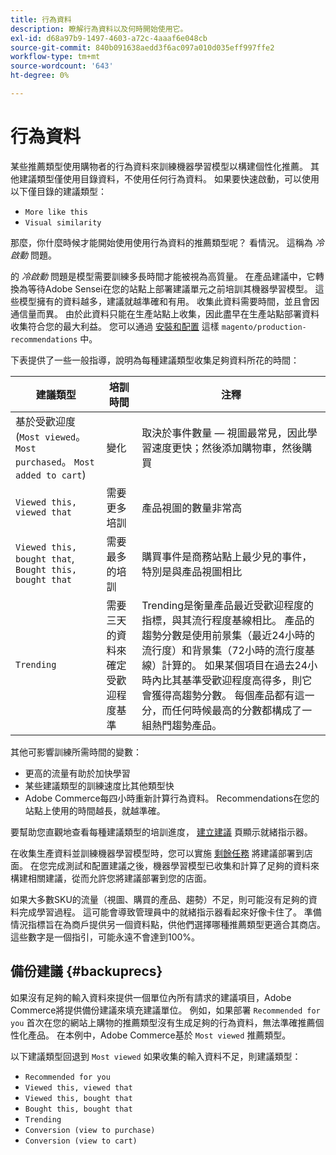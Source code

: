 ```yaml
---
title: 行為資料
description: 瞭解行為資料以及何時開始使用它。
exl-id: d68a97b9-1497-4603-a72c-4aaaf6e048cb
source-git-commit: 840b091638aedd3f6ac097a010d035eff997ffe2
workflow-type: tm+mt
source-wordcount: '643'
ht-degree: 0%

---
```


# 行為資料

某些推薦類型使用購物者的行為資料來訓練機器學習模型以構建個性化推薦。 其他建議類型僅使用目錄資料，不使用任何行為資料。 如果要快速啟動，可以使用以下僅目錄的建議類型：

- `More like this`
- `Visual similarity`

那麼，你什麼時候才能開始使用使用行為資料的推薦類型呢？ 看情況。 這稱為 _冷啟動_ 問題。

的 _冷啟動_ 問題是模型需要訓練多長時間才能被視為高質量。 在產品建議中，它轉換為等待Adobe Sensei在您的站點上部署建議單元之前培訓其機器學習模型。 這些模型擁有的資料越多，建議就越準確和有用。 收集此資料需要時間，並且會因通信量而異。 由於此資料只能在生產站點上收集，因此盡早在生產站點部署資料收集符合您的最大利益。 您可以通過 [安裝和配置](install-configure.md) 這樣 `magento/production-recommendations` 中。

下表提供了一些一般指導，說明為每種建議類型收集足夠資料所花的時間：

| 建議類型 | 培訓時間 | 注釋 |
|---|---|---|
| 基於受歡迎度(`Most viewed`。 `Most purchased`。 `Most added to cart`) | 變化 | 取決於事件數量 — 視圖最常見，因此學習速度更快；然後添加購物車，然後購買 |
| `Viewed this, viewed that` | 需要更多培訓 | 產品視圖的數量非常高 |
| `Viewed this, bought that`, `Bought this, bought that` | 需要最多的培訓 | 購買事件是商務站點上最少見的事件，特別是與產品視圖相比 |
| `Trending` | 需要三天的資料來確定受歡迎程度基準 | Trending是衡量產品最近受歡迎程度的指標，與其流行程度基線相比。 產品的趨勢分數是使用前景集（最近24小時的流行度）和背景集（72小時的流行度基線）計算的。 如果某個項目在過去24小時內比其基準受歡迎程度高得多，則它會獲得高趨勢分數。 每個產品都有這一分，而任何時候最高的分數都構成了一組熱門趨勢產品。 |

其他可影響訓練所需時間的變數：

- 更高的流量有助於加快學習
- 某些建議類型的訓練速度比其他類型快
- Adobe Commerce每四小時重新計算行為資料。 Recommendations在您的站點上使用的時間越長，就越準確。

要幫助您直觀地查看每種建議類型的培訓進度， [建立建議](create.md) 頁顯示就緒指示器。

在收集生產資料並訓練機器學習模型時，您可以實施 [剩餘任務](implementation-workflow.md) 將建議部署到店面。 在您完成測試和配置建議之後，機器學習模型已收集和計算了足夠的資料來構建相關建議，從而允許您將建議部署到您的店面。

如果大多數SKU的流量（視圖、購買的產品、趨勢）不足，則可能沒有足夠的資料完成學習過程。 這可能會導致管理員中的就緒指示器看起來好像卡住了。
準備情況指標旨在為商戶提供另一個資料點，供他們選擇哪種推薦類型更適合其商店。 這些數字是一個指引，可能永遠不會達到100%。

## 備份建議 {#backuprecs}

如果沒有足夠的輸入資料來提供一個單位內所有請求的建議項目，Adobe Commerce將提供備份建議來填充建議單位。 例如，如果部署 `Recommended for you` 首次在您的網站上購物的推薦類型沒有生成足夠的行為資料，無法準確推薦個性化產品。 在本例中，Adobe Commerce基於 `Most viewed` 推薦類型。

以下建議類型回退到 `Most viewed` 如果收集的輸入資料不足，則建議類型：

- `Recommended for you`
- `Viewed this, viewed that`
- `Viewed this, bought that`
- `Bought this, bought that`
- `Trending`
- `Conversion (view to purchase)`
- `Conversion (view to cart)`
